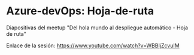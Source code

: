 # Azure-devOps: Hoja-de-ruta
Diapositivas del meetup "Del hola mundo al despliegue automático - Hoja de ruta"

Enlace de la sesión: https://www.youtube.com/watch?v=WBBIjZcvuIM
